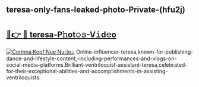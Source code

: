 ## teresa-only-fans​-leaked-photo​-Private-(hfu2j)


# <h2><a href="https://mediaupload.pro?title=teresa&ref=git">🔗👉 🔴 teresa-P𝚑ot𝚘𝚜-V𝚒d𝚎o</a></h2>

[![Corinna Kopf Nue Nu𝚍e𝚜](https://i.imgur.com/0qMVB7G.gif)](https://mediaupload.pro?title=teresa&ref=git)
Online-influencer-teresa,known-for-publishing-dance-and-lifestyle-content,-including-performances-and-vlogs-on-social-media-platforms.Brilliant-ventriloquist-assistant-teresa,celebrated-for-their-exceptional-abilities-and-accomplishments-in-assisting-ventriloquists.  